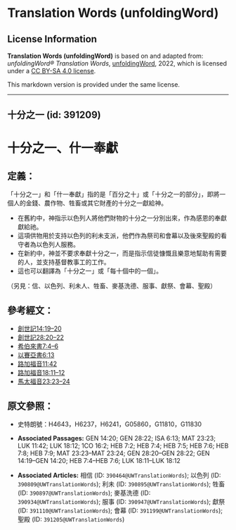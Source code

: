 # Translation Words (unfoldingWord)

## License Information

**Translation Words (unfoldingWord)** is based on and adapted from: _unfoldingWord® Translation Words_, [unfoldingWord](https://unfoldingword.org/utw), 2022, which is licensed under a [CC BY-SA 4.0 license](https://creativecommons.org/licenses/by-sa/4.0/legalcode.en).

This markdown version is provided under the same license.



--------------------------------

## 十分之一 (id: 391209)

十分之一、什一奉獻
=========

定義：
---

「十分之一」和「什一奉獻」指的是「百分之十」或「十分之一的部分」，即將一個人的金錢、農作物、牲畜或其它財產的十分之一獻給神。

* 在舊約中，神指示以色列人將他們財物的十分之一分別出來，作為感恩的奉獻獻給祂。
* 這項供物用於支持以色列的利未支派，他們作為祭司和會幕以及後來聖殿的看守者為以色列人服務。
* 在新約中，神並不要求奉獻十分之一，而是指示信徒慷慨且樂意地幫助有需要的人，並支持基督教事工的工作。
* 這也可以翻譯為「十分之一」或「每十個中的一個」。

（另見：信、以色列、利未人、牲畜、麥基洗德、服事、獻祭、會幕、聖殿）

參考經文：
-----

* [創世記14:19–20](https://ref.ly/Gen14:19-Gen14:20)
* [創世記28:20–22](https://ref.ly/Gen28:20-Gen28:22)
* [希伯來書7:4–6](https://ref.ly/Heb7:4-Heb7:6)
* [以賽亞書6:13](https://ref.ly/Isa6:13)
* [路加福音11:42](https://ref.ly/Luke11:42)
* [路加福音18:11–12](https://ref.ly/Luke18:11-Luke18:12)
* [馬太福音23:23–24](https://ref.ly/Matt23:23-Matt23:24)

原文參照：
-----

* 史特朗號：H4643，H6237，H6241，G05860，G11810，G11830

* **Associated Passages:** GEN 14:20; GEN 28:22; ISA 6:13; MAT 23:23; LUK 11:42; LUK 18:12; 1CO 16:2; HEB 7:2; HEB 7:4; HEB 7:5; HEB 7:6; HEB 7:8; HEB 7:9; MAT 23:23–MAT 23:24; GEN 28:20–GEN 28:22; GEN 14:19–GEN 14:20; HEB 7:4–HEB 7:6; LUK 18:11–LUK 18:12
* **Associated Articles:** 相信 (ID: `390464@UWTranslationWords`); 以色列 (ID: `390809@UWTranslationWords`); 利未 (ID: `390895@UWTranslationWords`); 牲畜 (ID: `390897@UWTranslationWords`); 麥基洗德 (ID: `390934@UWTranslationWords`); 服事 (ID: `390947@UWTranslationWords`); 獻祭 (ID: `391110@UWTranslationWords`); 會幕 (ID: `391199@UWTranslationWords`); 聖殿 (ID: `391205@UWTranslationWords`)

